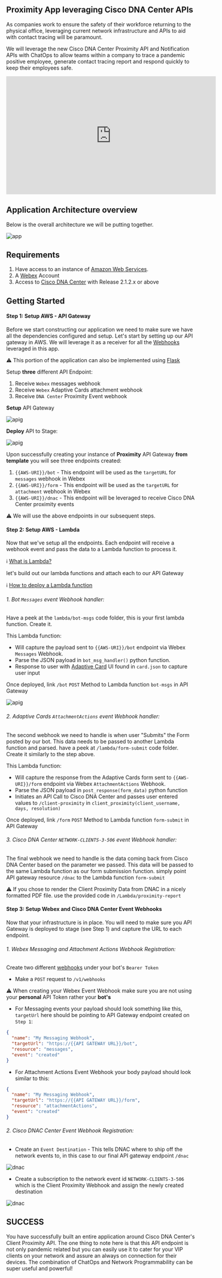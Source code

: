 ## Proximity App leveraging Cisco DNA Center APIs

As companies work to ensure the safety of their workforce returning to the physical office, leveraging current network infrastructure and APIs to aid with contact tracing will be paramount. 

We will leverage the new Cisco DNA Center Proximity API and Notification APIs with ChatOps to allow teams within a company to trace a pandemic positive employee, generate contact tracing report and respond quickly to keep their employees safe.

<iframe width="560" height="315" src="https://www.youtube.com/embed/KY6beOWgIV4" frameborder="0" allow="accelerometer; autoplay; clipboard-write; encrypted-media; gyroscope; picture-in-picture" allowfullscreen></iframe>

## Application Architecture overview
Below is the overall architecture we will be putting together.

![app](imgs/arch.png)


## Requirements
1. Have access to an instance of [Amazon Web Services](https://aws.amazon.com/marketplace/management/signin).
2. A [Webex](https://teams.webex.com/) Account
3. Access to [Cisco DNA Center](https://devnetsandbox.cisco.com/RM/Topology?c=14ec7ccf-2988-474e-a135-1e90b9bc6caf) with Release 2.1.2.x or above



## Getting Started
#### Step 1: Setup AWS - API Gateway
Before we start constructing our application we need to make sure we have all the dependencies configured and setup. 
Let's start by setting up our API gateway in AWS. We will leverage it as a receiver for all the [Webhooks](https://zapier.com/blog/what-are-webhooks/) leveraged in this app. 

⚠️ This portion of the application can also be implemented using [Flask](https://flask.palletsprojects.com/en/1.1.x/quickstart/) 

Setup **three** different API Endpoint:

1. Receive `Webex` messages webhook 
2. Receive `Webex` Adaptive Cards attachment webhook
3. Receive `DNA Center` Proximity Event webhook

**Setup** API Gateway


![apig](imgs/aws-1.gif)


**Deploy** API to Stage:


![apig](imgs/aws-2.gif)

Upon successfully creating your instance of **Proximity** API Gateway **from template** you will see three endpoints created:

1. `{{AWS-URI}}/bot` - This endpoint will be used as the `targetURL` for `messages` webhook in Webex
2. `{{AWS-URI}}/form` - This endpoint will be used as the `targetURL` for `attachment` webhook in Webex
3. `{{AWS-URI}}/dnac` - This endpoint will be leveraged to receive Cisco DNA Center proximity events

⚠️ We will use the above endpoints in our subsequent steps.


#### Step 2: Setup AWS - Lambda
Now that we've setup all the endpoints. Each endpoint will receive a webhook event and pass the data to a Lambda function to process it. 

ℹ️  [What is Lambda?](https://aws.amazon.com/lambda/features/)

let's build out our lambda functions and attach each to our API Gateway 

ℹ️  [How to deploy a Lambda function](https://docs.aws.amazon.com/codedeploy/latest/userguide/tutorial-lambda-sam.html)

###### 1. Bot `Messages` event Webhook handler:

Have a peek at the `lambda/bot-msgs` code folder, this is your first lambda function. Create it.

This Lambda function:

- Will capture the payload sent to `{{AWS-URI}}/bot` endpoint via Webex `Messages` Webhook.
- Parse the JSON payload in `bot_msg_handler()` python function. 
- Response to user with [Adaptive Card](https://developer.webex.com/docs/api/guides/cards) UI found in `card.json` to capture user input

Once deployed, link `/bot` `POST` Method to Lambda function `bot-msgs` in API Gateway


![apig](imgs/aws-3.gif)



###### 2. Adaptive Cards `AttachmentActions` event Webhook handler:

The second webhook we need to handle is when user "Submits" the Form posted by our bot. 
This data needs to be passed to another Lambda function and parsed. have a peek at `/lambda/form-submit` code folder. Create it similarly to the step above.

This Lambda function:

 - Will capture the response from the Adaptive Cards form sent to `{{AWS-URI}}/form` endpoint via Webex `AttachmentActions` Webhook.
 - Parse the JSON payload in `post_response(form_data)` python function
 - Initiates an API Call to Cisco DNA Center and passes user entered values to `/client-proximity` in `client_proximity(client_username, days, resolution)`
 
Once deployed, link `/form` `POST` Method to Lambda function `form-submit` in API Gateway
 

###### 3. Cisco DNA Center `NETWORK-CLIENTS-3-506` event Webhook handler:

The final webhook we need to handle is the data coming back from Cisco DNA Center based on the parameter we passed.
This data will be passed to the same Lambda function as our form submission function. simply point API gateway resource 
`/dnac` to the Lambda function `form-submit`

⚠️ If you chose to render the Client Proximity Data from DNAC in a nicely formatted PDF file. use the provided code in `/Lambda/proximity-report`


#### Step 3: Setup Webex and Cisco DNA Center Event Webhooks 
Now that your infrastructure is in place. You will need to make sure you API Gateway is deployed to stage (see Step 1) and capture the URL to each endpoint.

###### 1. Webex Messaging and Attachment Actions Webhook Registration:

Create two different [webhooks](https://developer.webex.com/docs/api/v1/webhooks/create-a-webhook) under your bot's `Bearer Token` 
- Make a `POST` request to `/v1/webhooks`

⚠️ When creating your Webex Event Webhook make sure you are not using your **personal** API Token rather your **bot's** 

- For Messaging events your payload should look something like this, `targetUrl` here should be pointing to API Gateway endpoint created on `Step 1`:

```JSON
{
  "name": "My Messaging Webhook",
  "targetUrl": "https://{{API GATEWAY URL}}/bot",
  "resource": "messages",
  "event": "created"
}
```

- For Attachment Actions Event Webhook your body payload should look similar to this:

```JSON
{
  "name": "My Messaging Webhook",
  "targetUrl": "https://{{API GATEWAY URL}}/form",
  "resource": "attachmentActions",
  "event": "created"
}
```

###### 2. Cisco DNAC Center Event Webhook Registration:

- Create an `Event Destination` - This tells DNAC where to ship off the network events to, in this case to our final API gateway endpoint `/dnac`


![dnac](imgs/dnac-1.gif)

 
- Create a subscription to the network event id `NETWORK-CLIENTS-3-506` which is the Client Proximity Webhook and assign the newly created destination 


![dnac](imgs/dnac-2.gif)


## SUCCESS
You have successfully built an entire application around Cisco DNA Center's Client Proximity API. The one thing to note here is that this API endpoint is not only pandemic related but you can easily use it to cater for your VIP clients on your network and assure an always on connection for their devices. The combination of ChatOps and Network Programmability can be super useful and powerful! 
